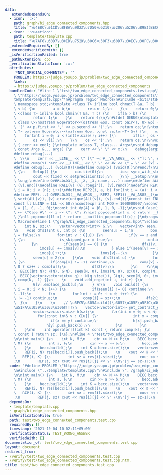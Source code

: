 ```yaml
---
data:
  _extendedDependsOn:
  - icon: ':x:'
    path: graph/bi_edge_connected_components.hpp
    title: "\u4E8C\u91CD\u8FBA\u9023\u7D50\u6210\u5206\u5206\u89E3(BECC)"
  - icon: ':question:'
    path: template/template.cpp
    title: "\u7AF6\u30D7\u30ED\u7528\u30C6\u30F3\u30D7\u30EC\u30FC\u30C8"
  _extendedRequiredBy: []
  _extendedVerifiedWith: []
  _isVerificationFailed: true
  _pathExtension: cpp
  _verificationStatusIcon: ':x:'
  attributes:
    '*NOT_SPECIAL_COMMENTS*': ''
    PROBLEM: https://judge.yosupo.jp/problem/two_edge_connected_components
    links:
    - https://judge.yosupo.jp/problem/two_edge_connected_components
  bundledCode: "#line 1 \"test/two_edge_connected_components.test.cpp\"\n#define PROBLEM\
    \ \"https://judge.yosupo.jp/problem/two_edge_connected_components\"\n#line 1 \"\
    template/template.cpp\"\n#pragma region Macros\n#include <bits/stdc++.h>\nusing\
    \ namespace std;\ntemplate <class T> inline bool chmax(T &a, T b) {\n    if(a\
    \ < b) {\n        a = b;\n        return 1;\n    }\n    return 0;\n}\ntemplate\
    \ <class T> inline bool chmin(T &a, T b) {\n    if(a > b) {\n        a = b;\n\
    \        return 1;\n    }\n    return 0;\n}\n#ifdef DEBUG\ntemplate <class T,\
    \ class U>\nostream &operator<<(ostream &os, const pair<T, U> &p) {\n    os <<\
    \ '(' << p.first << ',' << p.second << ')';\n    return os;\n}\ntemplate <class\
    \ T> ostream &operator<<(ostream &os, const vector<T> &v) {\n    os << '{';\n\
    \    for(int i = 0; i < (int)v.size(); i++) {\n        if(i) { os << ','; }\n\
    \        os << v[i];\n    }\n    os << '}';\n    return os;\n}\nvoid debugg()\
    \ { cerr << endl; }\ntemplate <class T, class... Args>\nvoid debugg(const T &x,\
    \ const Args &... args) {\n    cerr << \" \" << x;\n    debugg(args...);\n}\n\
    #define debug(...)                                                           \
    \  \\\n    cerr << __LINE__ << \" [\" << #__VA_ARGS__ << \"]: \", debugg(__VA_ARGS__)\n\
    #define dump(x) cerr << __LINE__ << \" \" << #x << \" = \" << (x) << endl\n#else\n\
    #define debug(...) (void(0))\n#define dump(x) (void(0))\n#endif\n\nstruct Setup\
    \ {\n    Setup() {\n        cin.tie(0);\n        ios::sync_with_stdio(false);\n\
    \        cout << fixed << setprecision(15);\n    }\n} __Setup;\n\nusing ll = long\
    \ long;\n#define OVERLOAD3(_1, _2, _3, name, ...) name\n#define ALL(v) (v).begin(),\
    \ (v).end()\n#define RALL(v) (v).rbegin(), (v).rend()\n#define REP1(i, n) for(int\
    \ i = 0; i < (n); i++)\n#define REP2(i, a, b) for(int i = (a); i < int(b); i++)\n\
    #define REP(...) OVERLOAD3(__VA_ARGS__, REP2, REP1)(__VA_ARGS__)\n#define UNIQUE(v)\
    \ sort(ALL(v)), (v).erase(unique(ALL(v)), (v).end())\nconst int INF = 1 << 30;\n\
    const ll LLINF = 1LL << 60;\nconstexpr int MOD = 1000000007;\nconst int dx[4]\
    \ = {1, 0, -1, 0};\nconst int dy[4] = {0, 1, 0, -1};\n\nvoid Case(int i) { cout\
    \ << \"Case #\" << i << \": \"; }\nint popcount(int x) { return __builtin_popcount(x);\
    \ }\nll popcount(ll x) { return __builtin_popcountll(x); }\n#pragma endregion\
    \ Macros\n#line 1 \"graph/bi_edge_connected_components.hpp\"\nclass BECC {\nprivate:\n\
    \    int N, sz;\n    vector<vector<int>> G;\n    vector<int> seen, imos, comp;\n\
    \n    void dfs1(int u, int p) {\n        seen[u] = 1;\n        bool is_skipped_par\
    \ = false;\n        for(int v : G[u]) {\n            if(v == p and !is_skipped_par)\
    \ {\n                is_skipped_par = true;\n                continue;\n     \
    \       }\n            if(seen[v] == 0) {\n                dfs1(v, u);\n     \
    \           imos[u] += imos[v];\n            } else if(seen[v] == 1) {\n     \
    \           imos[u]++;\n                imos[v]--;\n            }\n        }\n\
    \        seen[u] = 2;\n    }\n\n    void dfs2(int u) {\n        for(int v : G[u])\
    \ {\n            if(comp[v] != -1) continue;\n            comp[v] = (imos[v] ==\
    \ 0 ? sz++ : comp[u]);\n            dfs2(v);\n        }\n    }\n\npublic:\n  \
    \  BECC(int N): N(N), G(N), seen(N, 0), imos(N, 0), sz(0), comp(N, -1) {}\n  \
    \  BECC(vector<vector<int>> g) : N(g.size()), G(g), seen(N, 0), imos(N, 0), sz(0),\
    \ comp(N, -1) {}\n    \n    void add_edge(int u, int v) {\n        G[u].emplace_back(v);\n\
    \        G[v].emplace_back(u);\n    } \n\n    void build() {\n        for(int\
    \ i = 0; i < N; i++) {\n            if(seen[i] != 0) continue;\n            dfs1(i,\
    \ -1);\n        }\n        for(int i = 0; i < N; i++) {\n            if(comp[i]\
    \ != -1) continue;\n            comp[i] = sz++;\n            dfs2(i);\n      \
    \  }\n    }\n    \n    // \u5FC5\u305Abuild()\u3057\u305F\u5F8C\u306B\u547C\u3073\
    \u51FA\u3059\u3053\u3068!!!\n    vector<vector<int>> get_contract_graph() {\n\
    \        vector<vector<int>> h(sz);\n        for(int u = 0; u < N; u++) {\n  \
    \          for(const int& v : G[u]) {\n                int x = comp[u], y = comp[v];\n\
    \                if(x == y) continue;\n                h[x].push_back(y);\n  \
    \              h[y].push_back(x);\n            }\n        }\n        return h;\n\
    \    }\n\n    int operator[](int k) const { return comp[k]; }\n    int size()\
    \ const { return sz; }\n};\n#line 4 \"test/two_edge_connected_components.test.cpp\"\
    \n\nint main() {\n    int N, M;\n    cin >> N >> M;\n    BECC becc(N);\n    REP(i,\
    \ M) {\n        int a, b;\n        cin >> a >> b;\n        becc.add_edge(a, b);\n\
    \    }\n    becc.build();\n    int K = becc.size();\n    vector<vector<int>> res(K);\n\
    \    REP(i, N) res[becc[i]].push_back(i);\n    \n    cout << K << \"\\n\";\n \
    \   REP(i, K) {\n        int sz = res[i].size();\n        cout << sz << \" \"\
    ;\n        REP(j, sz) cout << res[i][j] << \" \\n\"[j == sz-1];\n    }\n}\n"
  code: "#define PROBLEM \"https://judge.yosupo.jp/problem/two_edge_connected_components\"\
    \n#include \"../template/template.cpp\"\n#include \"../graph/bi_edge_connected_components.hpp\"\
    \n\nint main() {\n    int N, M;\n    cin >> N >> M;\n    BECC becc(N);\n    REP(i,\
    \ M) {\n        int a, b;\n        cin >> a >> b;\n        becc.add_edge(a, b);\n\
    \    }\n    becc.build();\n    int K = becc.size();\n    vector<vector<int>> res(K);\n\
    \    REP(i, N) res[becc[i]].push_back(i);\n    \n    cout << K << \"\\n\";\n \
    \   REP(i, K) {\n        int sz = res[i].size();\n        cout << sz << \" \"\
    ;\n        REP(j, sz) cout << res[i][j] << \" \\n\"[j == sz-1];\n    }\n}\n"
  dependsOn:
  - template/template.cpp
  - graph/bi_edge_connected_components.hpp
  isVerificationFile: true
  path: test/two_edge_connected_components.test.cpp
  requiredBy: []
  timestamp: '2021-10-04 10:02:11+09:00'
  verificationStatus: TEST_WRONG_ANSWER
  verifiedWith: []
documentation_of: test/two_edge_connected_components.test.cpp
layout: document
redirect_from:
- /verify/test/two_edge_connected_components.test.cpp
- /verify/test/two_edge_connected_components.test.cpp.html
title: test/two_edge_connected_components.test.cpp
---
```

